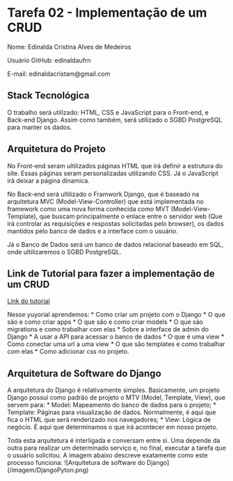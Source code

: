 # Tarefa 02 - Implementação de um CRUD
<p> Nome: Edinalda Cristina Alves de Medeiros
<p> Usuário GitHub: edinaldaufrn
<p> E-mail: edinaldacristam@gmail.com

## Stack Tecnológica
O trabalho será utilizado: HTML, CSS e JavaScript para o Front-end, e Back-end Django. Assim como também, será utilizado o SGBD PostgreSQL para manter os dados.

## Arquitetura do Projeto
<p> No Front-end seram ultilizados páginas HTML que irá definir a estrutura do site. Essas páginas seram personalizadas utilizando CSS. Já o JavaScript irá deixar a página dinamica. 
<p> No Back-end será ultilizado o Framwork Django, que é baseado na arquitetura MVC (Model-View-Controller) que está implementada no framework como uma nova forma conhecida como MVT (Model-View-Template), que buscam principalmente o enlace entre o servidor web (Que irá controlar as requisições e respostas solicitadas pelo browser), os dados mantidos pelo banco de dados e a interface com o usuário.
<p> Já o Banco de Dados será um banco de dados relacional baseado em SQL, onde ultilizaremos o SGBD PostgreSQL.

## Link de Tutorial para fazer a implementação de um CRUD

[Link do tutorial](https://www.youtube.com/watch?v=Dzuiy-JNi-E)
<p> Nesse yuyorial aprendemos:
* Como criar um projeto com o Django
* O que são e como criar apps
* O que são e como criar models
* O que são migrations e como trabalhar com elas
* Sobre a interface de admin do Django
* A usar a API para acessar o banco de dados
* O que é uma view
* Como conectar uma url a uma view
* O que são templates e como trabalhar com elas
* Como adicionar css no projeto.

## Arquitetura de Software do Django

<p> A arquitetura do Django é relativamente simples. Basicamente, um projeto Django possui como padrão de projeto o MTV (Model, Template, View), que servem para:
* Model: Mapeamento do banco de dados para o projeto;
* Template: Páginas para visualização de dados. Normalmente, é aqui que fica o HTML que será renderizado nos navegadores;
* View: Lógica de negócio. É aqui que determinamos o que irá acontecer em nosso projeto.
<p> Toda esta arquitetura é interligada e conversam entre si. Uma depende da outra para realizar um determinado serviço e, no final, executar a tarefa que o usuário solicitou. A imagem abaixo descreve exatamente como este processo funciona:
![Arquitetura de software do Django](/imagem/DjangoPyton.png)
